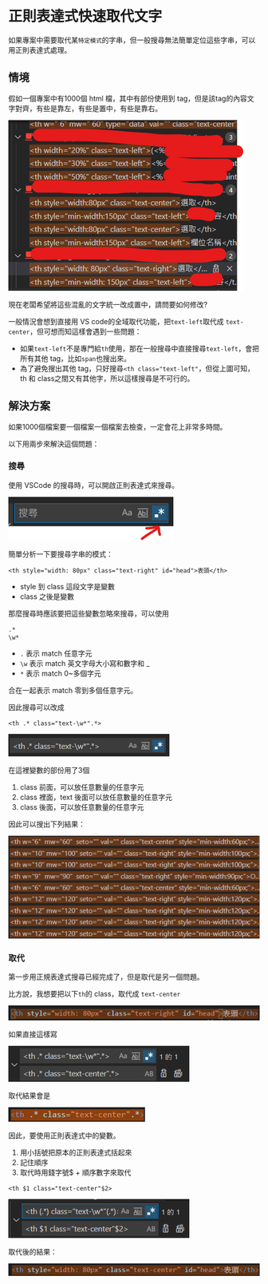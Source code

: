 # 正則表達式快速取代文字

如果專案中需要取代某`特定模式`的字串，但一般搜尋無法簡單定位這些字串，可以用正則表達式處理。

## 情境

假如一個專案中有1000個 html 檔，其中有部份使用到<th> tag，但是該tag的內容文字對齊，有些是靠左，有些是置中，有些是靠右。

![](../../img/2021-09-09-16-27-44.png)

現在老闆希望將這些混亂的文字統一改成置中，請問要如何修改?

一般情況會想到直接用 VS code的全域取代功能，把`text-left`取代成 `text-center`，但可想而知這樣會遇到一些問題：

- 如果`text-left`不是專門給`th`使用，那在一般搜尋中直接搜尋`text-left`，會把所有其他 tag，比如`span`也搜出來。
- 為了避免搜出其他 tag，只好搜尋`<th class="text-left"`，但從上圖可知，th 和 class之間又有其他字，所以這樣搜尋是不可行的。

## 解決方案

如果1000個檔案要一個檔案一個檔案去檢查，一定會花上非常多時間。

以下用兩步來解決這個問題：

### 搜尋

使用 VSCode 的搜尋時，可以開啟正則表達式來搜尋。

![](../../img/2021-09-09-16-30-49.png)

簡單分析一下要搜尋字串的模式：

```
<th style="width: 80px" class="text-right" id="head">表頭</th>
```

- style 到 class 這段文字是變數
- class 之後是變數

那麼搜尋時應該要把這些變數忽略來搜尋，可以使用

```
.*
\w*
```

- `.` 表示 match 任意字元
- `\w` 表示 match 英文字母大小寫和數字和 _
- `*` 表示 match 0~多個字元

合在一起表示 match 零到多個任意字元。

因此搜尋可以改成

```
<th .* class="text-\w*".*>
```

![](../../img/2021-09-09-16-59-34.png)

在這裡變數的部份用了3個

1. class 前面，可以放任意數量的任意字元
2. class 裡面，text 後面可以放任意數量的任意字元
3. class 後面，可以放任意數量的任意字元

因此可以搜出下列結果：

![](../../img/2021-09-09-16-37-50.png)



### 取代

第一步用正規表達式搜尋已經完成了，但是取代是另一個問題。

比方說，我想要把以下`th`的 class，取代成 `text-center`

![](../../img/2021-09-09-16-50-33.png)

如果直接這樣寫

![](../../img/2021-09-09-17-00-36.png)

取代結果會是

![](../../img/2021-09-09-17-00-59.png)


因此，要使用正則表達式中的變數。

1. 用小括號把原本的正則表達式括起來
2. 記住順序
3. 取代時用錢字號$ + 順序數字來取代

```
<th $1 class="text-center"$2>
```

![](../../img/2021-09-09-16-57-36.png)

取代後的結果：

![](../../img/2021-09-09-16-55-40.png)


